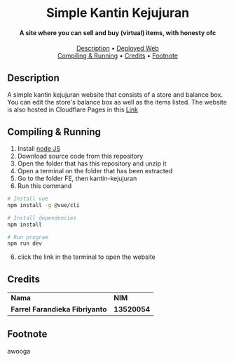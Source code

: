 

<h1 align="center">
Simple Kantin Kejujuran
  <br>
</h1>

<h4 align="center">A site where you can sell and buy (virtual) items, with honesty ofc</h4>

<p align="center">
  <a href="#description">Description</a> •
  <a href="https://simple-kantin-kejujuran.pages.dev/">Deployed Web</a> <br>
  <a href="#compiling-&-running">Compiling & Running</a> •
  <a href="#credits">Credits</a> •
  <a href="#footnote">Footnote</a> 
</p>

## Description
A simple kantin kejujuran website that consists of a store and balance box. You can edit the store's balance box as well as the items listed. The website is also hosted in Cloudflare Pages in this [Link](https://simple-kantin-kejujuran.pages.dev/)

## Compiling & Running
1. Install [node JS](https://nodejs.org/en/knowledge/getting-started/npm/what-is-npm/)
2. Download source code from this repository
3. Open the folder that has this repository and unzip it
4. Open a terminal on the folder that has been extracted
5. Go to the folder FE, then kantin-kejujuran
6. Run this command
```bash
# Install vue
npm install -g @vue/cli

# Install dependencies
npm install

# Run program
npm run dev
```
6. click the link in the terminal to open the website

## Credits
<table>
    <tr>
      <td><b>Nama</b></td>
      <td><b>NIM</b></td>
    <tr>
      <td><b>Farrel Farandieka Fibriyanto</b></td>
      <td><b>13520054</b></td>
    </tr>
</table>

## Footnote
awooga




